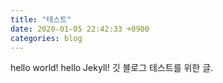 ```yaml
---
title: "테스트"
date: 2020-01-05 22:42:33 +0900
categories: blog
---
```


hello world! hello Jekyll!
깃 블로그 테스트를 위한 글.
